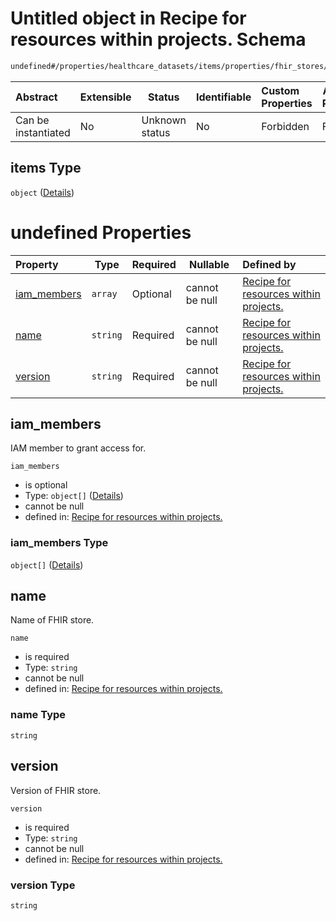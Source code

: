# Untitled object in Recipe for resources within projects. Schema

```txt
undefined#/properties/healthcare_datasets/items/properties/fhir_stores/items
```




| Abstract            | Extensible | Status         | Identifiable | Custom Properties | Additional Properties | Access Restrictions | Defined In                                                                                                          |
| :------------------ | ---------- | -------------- | ------------ | :---------------- | --------------------- | ------------------- | ------------------------------------------------------------------------------------------------------------------- |
| Can be instantiated | No         | Unknown status | No           | Forbidden         | Forbidden             | none                | [resources.schema.json\*](../../../../../../../../../../tmp/182028425/resources.schema.json "open original schema") |

## items Type

`object` ([Details](resources-properties-healthcare_datasets-items-properties-fhir_stores-items.md))

# undefined Properties

| Property                    | Type     | Required | Nullable       | Defined by                                                                                                                                                                                                                                           |
| :-------------------------- | -------- | -------- | -------------- | :--------------------------------------------------------------------------------------------------------------------------------------------------------------------------------------------------------------------------------------------------- |
| [iam_members](#iam_members) | `array`  | Optional | cannot be null | [Recipe for resources within projects.](resources-properties-healthcare_datasets-items-properties-fhir_stores-items-properties-iam_members.md "undefined#/properties/healthcare_datasets/items/properties/fhir_stores/items/properties/iam_members") |
| [name](#name)               | `string` | Required | cannot be null | [Recipe for resources within projects.](resources-properties-healthcare_datasets-items-properties-fhir_stores-items-properties-name.md "undefined#/properties/healthcare_datasets/items/properties/fhir_stores/items/properties/name")               |
| [version](#version)         | `string` | Required | cannot be null | [Recipe for resources within projects.](resources-properties-healthcare_datasets-items-properties-fhir_stores-items-properties-version.md "undefined#/properties/healthcare_datasets/items/properties/fhir_stores/items/properties/version")         |

## iam_members

IAM member to grant access for.


`iam_members`

-   is optional
-   Type: `object[]` ([Details](resources-properties-healthcare_datasets-items-properties-fhir_stores-items-properties-iam_members-items.md))
-   cannot be null
-   defined in: [Recipe for resources within projects.](resources-properties-healthcare_datasets-items-properties-fhir_stores-items-properties-iam_members.md "undefined#/properties/healthcare_datasets/items/properties/fhir_stores/items/properties/iam_members")

### iam_members Type

`object[]` ([Details](resources-properties-healthcare_datasets-items-properties-fhir_stores-items-properties-iam_members-items.md))

## name

Name of FHIR store.


`name`

-   is required
-   Type: `string`
-   cannot be null
-   defined in: [Recipe for resources within projects.](resources-properties-healthcare_datasets-items-properties-fhir_stores-items-properties-name.md "undefined#/properties/healthcare_datasets/items/properties/fhir_stores/items/properties/name")

### name Type

`string`

## version

Version of FHIR store.


`version`

-   is required
-   Type: `string`
-   cannot be null
-   defined in: [Recipe for resources within projects.](resources-properties-healthcare_datasets-items-properties-fhir_stores-items-properties-version.md "undefined#/properties/healthcare_datasets/items/properties/fhir_stores/items/properties/version")

### version Type

`string`
